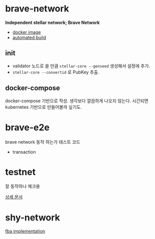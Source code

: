 # brave-network

**Independent stellar network; Brave Network**

* [docker image](https://github.com/zzim2x/stellar-docker)
* [automated build](https://hub.docker.com/r/zzim2x)

## init

* validator 노드로 쓸 만큼 `stellar-core --genseed` 생성해서 설정에 추가.
* `stellar-core --convertid` 로 PubKey 추출.

## docker-compose

docker-compose 기반으로 작성. 생각보다 깔끔하게 나오지 않는다. 시간되면 kubernetes 기반으로 만들어볼까 싶기도.

# brave-e2e

brave network 동작 하는가 테스트 코드

* transaction

# testnet

잘 동작하나 체크용

[상세 문서](https://github.com/zzim2x/brave-network/wiki/Brave-Network)

# shy-network

[fba implementation](https://github.com/zzim2x/shy)
